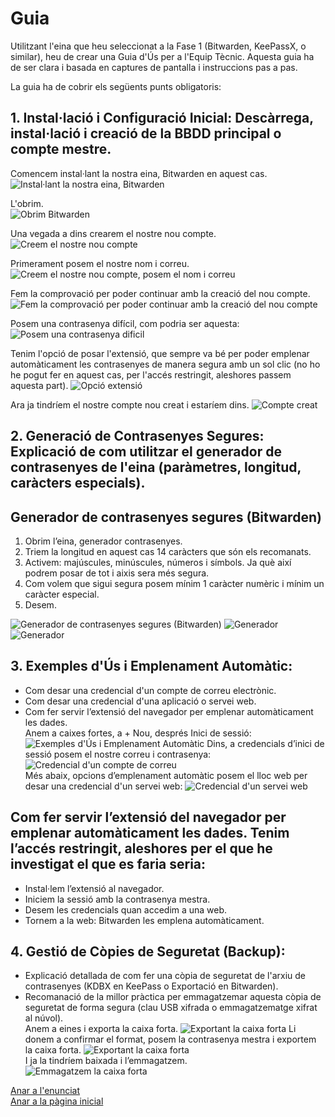 # Guia

Utilitzant l'eina que heu seleccionat a la Fase 1 (Bitwarden, KeePassX, o similar), heu de crear una Guia d'Ús per a l'Equip Tècnic. Aquesta guia ha de ser clara i basada en captures de pantalla i instruccions pas a pas.

La guia ha de cobrir els següents punts obligatoris:

## 1. Instal·lació i Configuració Inicial: Descàrrega, instal·lació i creació de la BBDD principal o compte mestre.

Comencem instal·lant la nostra eina, Bitwarden en aquest cas.
![Instal·lant la nostra eina, Bitwarden](img/Imatge01.png)

L'obrim.    
![Obrim Bitwarden](img/Imatge02.png)

Una vegada a dins crearem el nostre nou compte.
![Creem el nostre nou compte](img/Imatge03.png)

Primerament posem el nostre nom i correu.
![Creem el nostre nou compte, posem el nom i correu](img/Imatge04.png)

Fem la comprovació per poder continuar amb la creació del nou compte.
![Fem la comprovació per poder continuar amb la creació del nou compte](img/Imatge05.png)

Posem una contrasenya difícil, com podria ser aquesta:
![Posem una contrasenya dificil](img/Imatge06.png)

Tenim l'opció de posar l'extensió, que sempre va bé per poder emplenar automàticament les contrasenyes de manera segura amb un sol clic (no ho he pogut fer en aquest cas, per l'accés restringit, aleshores passem aquesta part).
![Opció extensió](img/Imatge07.png)

Ara ja tindríem el nostre compte nou creat i estaríem dins.
![Compte creat](img/Imatge08.png)

## 2. Generació de Contrasenyes Segures: Explicació de com utilitzar el generador de contrasenyes de l'eina (paràmetres, longitud, caràcters especials).
## Generador de contrasenyes segures (Bitwarden)
1. Obrim l’eina, generador contrasenyes.
2. Triem la longitud en aquest cas 14 caràcters que són els recomanats.
3. Activem: majúscules, minúscules, números i símbols. Ja què així podrem posar de tot i aixis sera més segura.
4. Com volem que sigui segura posem mínim 1 caràcter numèric i mínim un caràcter especial.
5. Desem.

![Generador de contrasenyes segures (Bitwarden)](img/Imatge09.png)
![Generador](img/Imatge10.png)
![Generador](img/Imatge11.png)

## 3. Exemples d'Ús i Emplenament Automàtic:
- Com desar una credencial d'un compte de correu electrònic.
- Com desar una credencial d'una aplicació o servei web.
- Com fer servir l’extensió del navegador per emplenar automàticament les dades.                                    
Anem a caixes fortes, a + Nou, després Inici de sessió:
![Exemples d'Ús i Emplenament Automàtic](img/Imatge12.png)
Dins, a credencials d’inici de sessió posem el nostre correu i contrasenya:
![Credencial d'un compte de correu](img/Imatge13.png)                                   
Més abaix, opcions d’emplenament automàtic posem el lloc web per desar una credencial d'un servei web:
![Credencial d'un servei web](img/Imatge14.png)
## Com fer servir l’extensió del navegador per emplenar automàticament les dades. Tenim l’accés restringit, aleshores per el que he investigat el que es faria seria:
- Instal·lem l’extensió al navegador.
- Iniciem la sessió amb la contrasenya mestra.
- Desem les credencials quan accedim a una web.
- Tornem a la web: Bitwarden les emplena automàticament.

## 4. Gestió de Còpies de Seguretat (Backup):
- Explicació detallada de com fer una còpia de seguretat de l'arxiu de contrasenyes (KDBX en KeePass o Exportació en Bitwarden).
- Recomanació de la millor pràctica per emmagatzemar aquesta còpia de seguretat de forma segura (clau USB xifrada o emmagatzematge xifrat al núvol).                                                                  
Anem a eines i exporta la caixa forta.
![Exportant la caixa forta](img/Imatge15.png)
Li donem a confirmar el format, posem la contrasenya mestra i exportem la caixa forta.
![Exportant la caixa forta](img/Imatge16.png)                                                       
I ja la tindríem baixada i l’emmagatzem.                                              
![Emmagatzem la caixa forta](img/Imatge17.png)

[Anar a l'enunciat](../Tasca01/README.md)  
[Anar a la pàgina inicial](../README.md)
